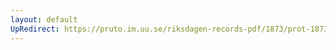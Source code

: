 ```yaml
---
layout: default
UpRedirect: https://pruto.im.uu.se/riksdagen-records-pdf/1873/prot-1873--fk--514/prot-1873--fk--514_010.pdf
---
```

